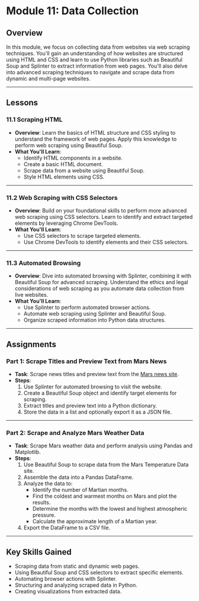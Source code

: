 # Module 11: Data Collection

## Overview
In this module, we focus on collecting data from websites via web scraping techniques. You'll gain an understanding of how websites are structured using HTML and CSS and learn to use Python libraries such as Beautiful Soup and Splinter to extract information from web pages. You'll also delve into advanced scraping techniques to navigate and scrape data from dynamic and multi-page websites.

---

## Lessons

### 11.1 Scraping HTML
- **Overview**: Learn the basics of HTML structure and CSS styling to understand the framework of web pages. Apply this knowledge to perform web scraping using Beautiful Soup.
- **What You'll Learn**:
  - Identify HTML components in a website.
  - Create a basic HTML document.
  - Scrape data from a website using Beautiful Soup.
  - Style HTML elements using CSS.

---

### 11.2 Web Scraping with CSS Selectors
- **Overview**: Build on your foundational skills to perform more advanced web scraping using CSS selectors. Learn to identify and extract targeted elements by leveraging Chrome DevTools.
- **What You'll Learn**:
  - Use CSS selectors to scrape targeted elements.
  - Use Chrome DevTools to identify elements and their CSS selectors.

---

### 11.3 Automated Browsing
- **Overview**: Dive into automated browsing with Splinter, combining it with Beautiful Soup for advanced scraping. Understand the ethics and legal considerations of web scraping as you automate data collection from live websites.
- **What You'll Learn**:
  - Use Splinter to perform automated browser actions.
  - Automate web scraping using Splinter and Beautiful Soup.
  - Organize scraped information into Python data structures.

---

## Assignments

### Part 1: Scrape Titles and Preview Text from Mars News
- **Task**: Scrape news titles and preview text from the [Mars news site](https://mars.nasa.gov).
- **Steps**:
  1. Use Splinter for automated browsing to visit the website.
  2. Create a Beautiful Soup object and identify target elements for scraping.
  3. Extract titles and preview text into a Python dictionary.
  4. Store the data in a list and optionally export it as a JSON file.

---

### Part 2: Scrape and Analyze Mars Weather Data
- **Task**: Scrape Mars weather data and perform analysis using Pandas and Matplotlib.
- **Steps**:
  1. Use Beautiful Soup to scrape data from the Mars Temperature Data site.
  2. Assemble the data into a Pandas DataFrame.
  3. Analyze the data to:
     - Identify the number of Martian months.
     - Find the coldest and warmest months on Mars and plot the results.
     - Determine the months with the lowest and highest atmospheric pressure.
     - Calculate the approximate length of a Martian year.
  4. Export the DataFrame to a CSV file.

---

## Key Skills Gained
- Scraping data from static and dynamic web pages.
- Using Beautiful Soup and CSS selectors to extract specific elements.
- Automating browser actions with Splinter.
- Structuring and analyzing scraped data in Python.
- Creating visualizations from extracted data.

